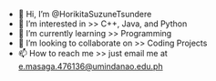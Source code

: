 - 👋 Hi, I’m @HorikitaSuzuneTsundere
- 👀 I’m interested in >> C++, Java, and Python 
- 🌱 I’m currently learning >> Programming
- 💞️ I’m looking to collaborate on >> Coding Projects
- 📫 How to reach me >> just email me at e.masaga.476136@umindanao.edu.ph

<!---
HorikitaSuzuneTsundere/HorikitaSuzuneTsundere is a ✨ special ✨ repository because its `README.md` (this file) appears on your GitHub profile.
You can click the Preview link to take a look at your changes.
--->
